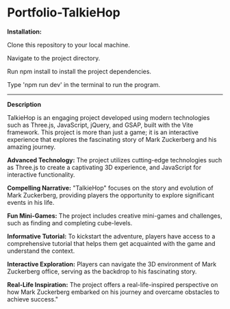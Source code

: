 # Portfolio-TalkieHop

**Installation:**

Clone this repository to your local machine.

Navigate to the project directory.

Run npm install to install the project dependencies.

Type 'npm run dev' in the terminal to run the program.

---

**Description**

TalkieHop is an engaging project developed using modern technologies such as Three.js, JavaScript, jQuery, and GSAP, built with the Vite framework. This project is more than just a game; it is an interactive experience that explores the fascinating story of Mark Zuckerberg and his amazing journey.

__Advanced Technology:__ The project utilizes cutting-edge technologies such as Three.js to create a captivating 3D experience, and JavaScript for interactive functionality.

__Compelling Narrative:__ "TalkieHop" focuses on the story and evolution of Mark Zuckerberg, providing players the opportunity to explore significant events in his life.

__Fun Mini-Games:__ The project includes creative mini-games and challenges, such as finding and completing cube-levels.

__Informative Tutorial:__ To kickstart the adventure, players have access to a comprehensive tutorial that helps them get acquainted with the game and understand the context.

__Interactive Exploration:__ Players can navigate the 3D environment of Mark Zuckerberg office, serving as the backdrop to his fascinating story.

__Real-Life Inspiration:__ The project offers a real-life-inspired perspective on how Mark Zuckerberg embarked on his journey and overcame obstacles to achieve success."
